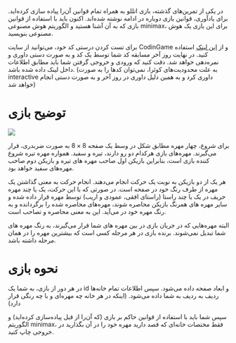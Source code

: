 در یکی از تمرین‌های گذشته، بازی اتللو به همراه تمام قوانین آن‌را پیاده سازی کرده‌اید. برای یادآوری، قوانین بازی دوباره در ادامه نوشته شده‌اند. 
اکنون باید با استفاده از قوانین بازی که به آن آشنا هستید و الگوریتم هوش مصنوعی minimax، برای این بازی یک هوش مصنوعی بنویسید.

برای تست کردن درستی کد خود، می‌توانید از سایت CodinGame و از [این لینک](https://www.codingame.com/multiplayer/bot-programming/othello-1) استفاده کنید. در نهایت روز آخر مسابقه کد شما توسط یک کد و به صورت دستی داوری و نمره‌دهی خواهد شد. دقت کنید که ورودی و خروجی گرفتن شما باید مطابق اطلاعات داخل لینک داده شده باشد.
(به علت محدودیت‌های کوئرا، نمی‌توان کدها را به صورت interactive داوری کرد و به همین دلیل داوری در روز آخر و به صورت دستی انجام خواهد شد)

# توضیح بازی

![](https://s4.uupload.ir/files/othello1_39r7.png)

برای شروع، چهار مهره مطابق شکل در وسط یک صفحه $8 \times 8$ به صورت ضربدری، قرار می‌گیرند. مهره‌های بازی هرکدام دو رو دارند، تیره و سفید. همواره مهره تیره شروع کننده بازی است، بنابراین بازیکن اول صاحب مهره های تیره و بازیکن دوم صاحب مهره‌های سفید خواهد بود.

هر یک از دو بازیکن به نوبت یک حرکت انجام می‌دهند. انجام حرکت به معنی گذاشتن یک مهره از طرف رنگ خود در صفحه است. در صورتی که با این حرکت، یک یا چند مهره حریف در یک یا چند راستا (راستای افقی،‌ عمودی و اریب) توسط مهره قرار داده شده و سایر مهره های همرنگ بازیکن محاصره شوند، مهره‌های محاصره شده را برگردانده و به رنگ مهره خود در می‌آید. این به معنی محاصره و تصاحب است.

البته مهره‌هایی که در جریان بازی در بین مهره های شما قرار می‌گیرند، به رنگ مهره های شما تبدیل نمی‌شوند. برنده بازی در هر مرجله کسی است که بیشترین مهره را در همان مرحله داشته باشد.

# نحوه بازی

در هر دور از بازی، به شما یک id و ابعاد صفحه داده می‌شود. سپس اطلاعات تمام خانه‌ها ردیف به ردیف به شما داده می‌شود. (اینکه در هر خانه چه مهره‌ای و با چه رنگی قرار دارد)

سپس شما باید با استفاده از قوانین حاکم بر بازی (که آن‌را از قبل پیاده‌سازی کرده‌اید) و الگوریتم ‌minimax، فقط مختصات خانه‌ای که قصد دارید مهره خود را در آن بگذارید در خروجی چاپ کنید.